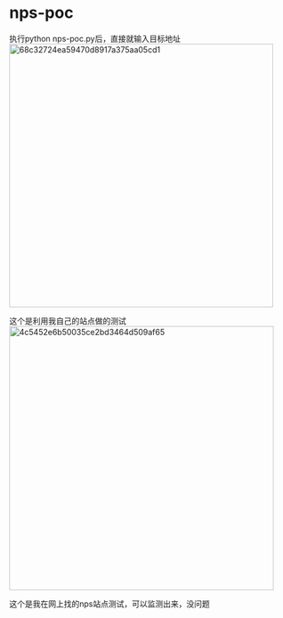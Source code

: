 # nps-poc
执行python nps-poc.py后，直接就输入目标地址
<img width="474" alt="68c32724ea59470d8917a375aa05cd1" src="https://github.com/weierbao/nps-poc/assets/88136870/7bed3bf3-c96f-42e9-a9f0-974f3848a79e">

这个是利用我自己的站点做的测试
<img width="475" alt="4c5452e6b50035ce2bd3464d509af65" src="https://github.com/weierbao/nps-poc/assets/88136870/8f917668-d4e7-4c60-a32a-52f9f84324ea">

这个是我在网上找的nps站点测试，可以监测出来，没问题
